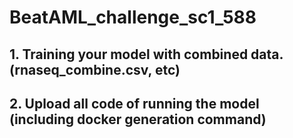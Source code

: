 # BeatAML_challenge_sc1_588

## 1. Training your model with combined data. (rnaseq_combine.csv, etc)
## 2. Upload all code of running the model (including docker generation command)
